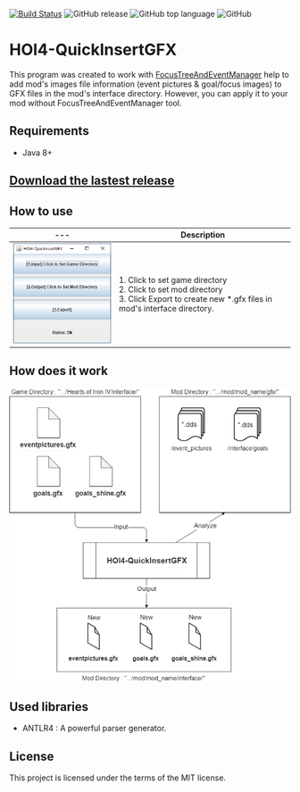[![Build Status](https://travis-ci.org/pongmadee/HOI4-QuickInsertGFX.svg?branch=master)](https://travis-ci.org/pongmadee/HOI4-QuickInsertGFX)
![GitHub release](https://img.shields.io/github/release/pongmadee/HOI4-QuickInsertGFX.svg)
![GitHub top language](https://img.shields.io/github/languages/top/pongmadee/HOI4-QuickInsertGFX.svg)
![GitHub](https://img.shields.io/github/license/pongmadee/HOI4-QuickInsertGFX.svg)

# HOI4-QuickInsertGFX
This program was created to work with [FocusTreeAndEventManager](https://github.com/pongmadee/FocusTreeAndEventManager) help to add mod's images file information (event pictures & goal/focus images) to GFX files in the mod's interface directory. However, you can apply it to your mod without FocusTreeAndEventManager tool.

## Requirements
- Java 8+

## [Download the lastest release](https://github.com/pongmadee/HOI4-QuickInsertGFX/releases)

## How to use
| --- | Description |
| --- | --- |
| <img src="images/screenshot01.png"> | 1. Click to set game directory <br />  2. Click to set mod directory <br /> 3. Click Export to create new *.gfx files in mod's interface directory. <br /> |


## How does it work
<img src="images/HOI4-QuickInsertGFX-Concept.png">


## Used libraries
- ANTLR4 : A powerful parser generator. 

## License
This project is licensed under the terms of the MIT license.
